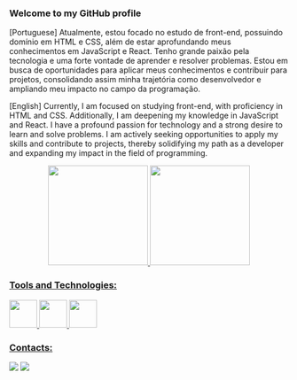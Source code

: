 ### Welcome to my GitHub profile

[Portuguese] Atualmente, estou focado no estudo de front-end, possuindo domínio em HTML e CSS, além de estar aprofundando meus conhecimentos em JavaScript e React. Tenho grande paixão pela tecnologia e uma forte vontade de aprender e resolver problemas. Estou em busca de oportunidades para aplicar meus conhecimentos e contribuir para projetos, consolidando assim minha trajetória como desenvolvedor e ampliando meu impacto no campo da programação.

[English] Currently, I am focused on studying front-end, with proficiency in HTML and CSS. Additionally, I am deepening my knowledge in JavaScript and React. I have a profound passion for technology and a strong desire to learn and solve problems. I am actively seeking opportunities to apply my skills and contribute to projects, thereby solidifying my path as a developer and expanding my impact in the field of programming.

<div align = "center">
<a href="https://github.com/ThalesHenriquFB">
<img height="180em" src="https://github-readme-stats.vercel.app/api/top-langs/?username=ThalesHenriquFB&layout=compact&langs_count=7&theme=dracula"/>
<img height="180em" src="https://github-readme-stats.vercel.app/api?username=ThalesHenriquFB&show_icons=true&theme=dracula&include_all_commits=true&count_private=true"/>
</div>
          
### Tools and Technologies:
<div>
<img src="https://cdn.jsdelivr.net/gh/devicons/devicon/icons/html5/html5-plain-wordmark.svg" width="50" height="50"/>
<img src="https://cdn.jsdelivr.net/gh/devicons/devicon/icons/css3/css3-plain-wordmark.svg" width="50" height="50"/>
<img src="https://cdn.jsdelivr.net/gh/devicons/devicon/icons/javascript/javascript-plain.svg" width="50" height="50"/>
</div>
          
### Contacts:

<div>
<a href = "mailto:thalesbrandao2004@gmail.com"><img src="https://img.shields.io/badge/Gmail-D14836?style=for-the-badge&logo=gmail&logoColor=white" target="_blank"></a>
<a href="https://www.linkedin.com/in/thales-henrique-a51618279" target="_blank"><img src="https://img.shields.io/badge/-LinkedIn-%230077B5?style=for-the-badge&logo=linkedin&logoColor=white" target="_blank"></a>
</div>
